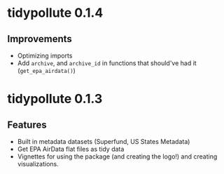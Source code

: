 # tidypollute 0.1.4

## Improvements
- Optimizing imports
- Add `archive`, and `archive_id` in functions that should've had it (`get_epa_airdata()`)

# tidypollute 0.1.3

## Features
- Built in metadata datasets (Superfund, US States Metadata)
- Get EPA AirData flat files as tidy data
- Vignettes for using the package (and creating the logo!) and creating visualizations.
